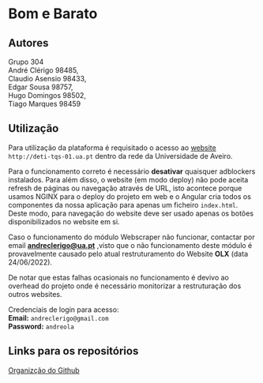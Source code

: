# Bom e Barato

## Autores

Grupo 304  
André Clérigo 98485,  
Claudio Asensio 98433,  
Edgar Sousa 98757,  
Hugo Domingos 98502,  
Tiago Marques 98459 

## Utilização

Para utilização da plataforma é requisitado o acesso ao [website](http://deti-tqs-01.ua.pt) `http://deti-tqs-01.ua.pt` dentro da rede da Universidade de Aveiro.

Para o funcionamento correto é necessário **desativar** quaisquer adblockers instalados. Para além disso, o website (em modo deploy) não pode aceita refresh de páginas ou navegação através de URL, isto acontece porque usamos NGINX para o deploy do projeto em web e o Angular cria todos os componentes da nossa aplicação para apenas um ficheiro `index.html`. Deste modo, para navegação do website deve ser usado apenas os botões disponibilizados no website em si.


Caso o funcionamento do módulo Webscraper não funcionar, contactar por email **andreclerigo@ua.pt** ,visto que o não funcionamento deste módulo é provavelmente causado pelo atual restruturamento do Website **OLX** (data 24/06/2022).

De notar que estas falhas ocasionais no funcionamento é devivo ao overhead do projeto onde é necessário monitorizar a restruturação dos outros websites.


Credenciais de login para acesso:   
**Email:** `andreclerigo@gmail.com`  
**Password:** `andreola`  

## Links para os repositórios

[Organizção do Github](https://github.com/Bom-e-Barato)
